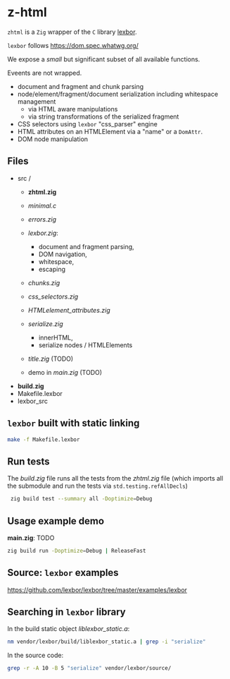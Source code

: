 # z-html

`zhtml` is a `Zig` wrapper of the `C` library [lexbor](https://github.com/lexbor/lexbor).

`lexbor` follows <https://dom.spec.whatwg.org/>

We expose a _small_ but significant subset of all available functions.

Eveents are not wrapped.

- document and fragment and chunk parsing
- node/element/fragment/document serialization including whitespace management
  - via HTML aware manipulations
  - via string transformations of the serialized fragment
- CSS selectors using `lexbor` "css_parser" engine
- HTML attributes on an HTMLElement via a "name" or a `DomAttr`.
- DOM node manipulation

## Files

- src /
  - __zhtml.zig__
  - _minimal.c_
  - _errors.zig_
  - _lexbor.zig_:
    - document and fragment parsing,
    - DOM navigation,
    - whitespace,
    - escaping
  - _chunks.zig_
  - _css_selectors.zig_
  - _HTMLelement_attributes.zig_
  - _serialize.zig_
    - innerHTML,
    - serialize nodes / HTMLElements
  - _title.zig_ (TODO)

  - demo in _main.zig_ (TODO)
- __build.zig__
- Makefile.lexbor
- lexbor_src
  
## `lexbor` built with static linking

```sh
make -f Makefile.lexbor
```

## Run tests

The _build.zig_ file runs all the tests from the _zhtml.zig_ file (which imports all the submodule and run the tests via `std.testing.refAllDecls`)

```sh
 zig build test --summary all -Doptimize=Debug
 ```

## Usage example demo

__main.zig__: TODO

 ```sh
 zig build run -Doptimize=Debug | ReleaseFast
 ```

## Source: `lexbor` examples

<https://github.com/lexbor/lexbor/tree/master/examples/lexbor>

## Searching in `lexbor` library

In the build static object _liblexbor_static.a_:

```sh
nm vendor/lexbor/build/liblexbor_static.a | grep -i "serialize"
```

In the source code:

```sh
grep -r -A 10 -B 5 "serialize" vendor/lexbor/source/
```
